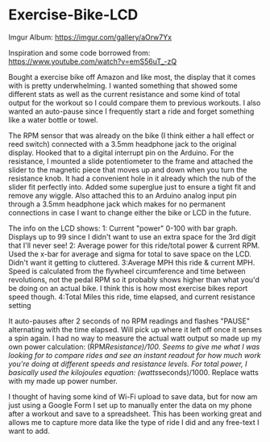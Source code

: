 # Exercise-Bike-LCD

Imgur Album: https://imgur.com/gallery/aOrw7Yx

Inspiration and some code borrowed from: https://www.youtube.com/watch?v=emS56uT_-zQ

Bought a exercise bike off Amazon and like most, the display that it comes with is pretty underwhelming. I wanted something that showed some different stats as well as the current resistance and some kind of total output for the workout so I could compare them to previous workouts. I also wanted an auto-pause since I frequently start a ride and forget something like a water bottle or towel. 

The RPM sensor that was already on the bike (I think either a hall effect or reed switch) connected with a 3.5mm headphone jack to the original display. Hooked that to a digital interrupt pin on the Arduino. For the resistance, I mounted a slide potentiometer to the frame and attached the slider to the magnetic piece that moves up and down when you turn the resistance knob. It had a convenient hole in it already which the nub of the slider fit perfectly into. Added some superglue just to ensure a tight fit and remove any wiggle. Also attached this to an Arduino analog input pin through a 3.5mm headphone jack which makes for no permanent connections in case I want to change either the bike or LCD in the future.

The info on the LCD shows:
1: Current "power" 0-100 with bar graph. Displays up to 99 since I didn't want to use an extra space for the 3rd digit that I'll never see!
2: Average power for this ride/total power & current RPM. Used the x-bar for average and sigma for total to save space on the LCD. Didn't want it getting to cluttered.
3:Average MPH this ride & current MPH. Speed is calculated from the flywheel circumference and time between revolutions, not the pedal RPM so it probably shows higher than what you'd be doing on an actual bike. I think this is how most exercise bikes report speed though.
4:Total Miles this ride, time elapsed, and current resistance setting 

It auto-pauses after 2 seconds of no RPM readings and flashes "PAUSE" alternating with the time elapsed. Will pick up where it left off once it senses a spin again.
I had no way to measure the actual watt output so made up my own power calculation: (RPM*Resistance)/100. Seems to give me what I was looking for to compare rides and see an instant readout for how much work you're doing at different speeds and resistance levels. For total power, I basically used the kilojoules equation: (watts*seconds)/1000. Replace watts with my made up power number.

I thought of having some kind of Wi-Fi upload to save data, but for now am just using a Google Form I set up to manually enter the data on my phone after a workout and save to a spreadsheet. This has been working great and allows me to capture more data like the type of ride I did and any free-text I want to add.
